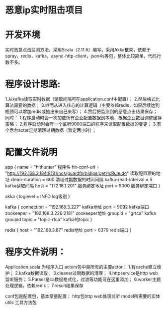 # 恶意ip实时阻击项目

# 开发环境  
实时恶意点击监测方法，采用Scala（2.11.6）编写，采用Akka框架，依赖于spray，redis，kafka，async-http-client，json4s等包，整体比较简单，代码行数不多。

# 程序设计思路:  
1.从kafka读取实时数据（读取间隔可在application.conf中配置）；
2.然后格式化算法需要的数据；
3.继而从进入核心的计算逻辑（主要依赖redis，如果后续达到瓶颈可以增加redis或抽出来自己来写）；
4.然后把监测到的恶意点击结果保存；
同时：
1.程序启动时会一次加载所有企业配置数据到本地，根据企业数目调整缓存策略；
2.程序启动时会有一个监听9000端口的程序来读取配置数据的变更；
3.有个后台actor定期清理过期数据（暂定两小时）；

# 配置文件说明  
app {
  name = "hithunter"  程序名
  hit-conf-url = "http://192.168.3.184:8181/ncs/guardforbidips/getHcRule.do" 读取配置项的地址
  clean-duration = 600        清理过期数据的时间间隔
  kafka-read-interval = 5     kafka读取间隔
  host = "172.16.1.201"          服务绑定地址
  port = 9000                 服务绑定端口
}

akka {
  loglevel = INFO             log级别
}

kafka {
  connection = "192.168.3.227"     kafka地址
  port = 9092                      kafka端口
  zookeeper = "192.168.3.226:2181" zookeeper地址
  groupId = "grtca"                kafka groupid
  topic = "topic-rtca"             kafka的topic
}

redis {
  host = "192.168.3.87"     redis地址
  port = 6379                redis端口
}

# 程序文件说明：  
Application.scala 为程序入口
actors包中是所有的主要actor：
1.有cache建立维护；
2.kafka数据读取；
3.cleaner过期数据的清理；
4.httpservice是http web监听服务；
5.Parser是ca数据格式化，过滤等功能可在这里添加；
6.worker主题处理逻辑，依赖redis；
7.result结果保存

conf包是配置包，基本常量配置；
http包http web处理监听
model所需要的实体
utils 工具方法包

